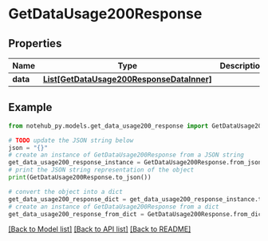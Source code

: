 # GetDataUsage200Response

## Properties

| Name     | Type                                                                              | Description | Notes      |
| -------- | --------------------------------------------------------------------------------- | ----------- | ---------- |
| **data** | [**List[GetDataUsage200ResponseDataInner]**](GetDataUsage200ResponseDataInner.md) |             | [optional] |

## Example

```python
from notehub_py.models.get_data_usage200_response import GetDataUsage200Response

# TODO update the JSON string below
json = "{}"
# create an instance of GetDataUsage200Response from a JSON string
get_data_usage200_response_instance = GetDataUsage200Response.from_json(json)
# print the JSON string representation of the object
print(GetDataUsage200Response.to_json())

# convert the object into a dict
get_data_usage200_response_dict = get_data_usage200_response_instance.to_dict()
# create an instance of GetDataUsage200Response from a dict
get_data_usage200_response_from_dict = GetDataUsage200Response.from_dict(get_data_usage200_response_dict)
```

[[Back to Model list]](../README.md#documentation-for-models) [[Back to API list]](../README.md#documentation-for-api-endpoints) [[Back to README]](../README.md)
